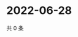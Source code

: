 # 2022-06-28

共 0 条

<!-- BEGIN WEIBO -->
<!-- 最后更新时间 Tue Jun 28 2022 19:00:41 GMT+0800 (China Standard Time) -->

<!-- END WEIBO -->
